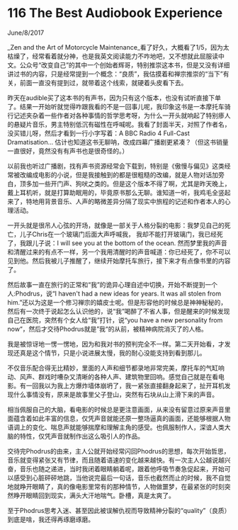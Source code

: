 # 116 The Best Audiobook Experience
June/8/2017

_Zen and the Art of Motorcycle Maintenance_看了好久，大概看了1/5，因为太枯燥了，经常看着就分神，也是我英文阅读能力不咋地吧，又不想就此屈服读中文。公众号“改变自己”的其中一个创始者辉哥，特别推崇这本书，但是又没有详细讲过书的内容，只是经常提到一个概念：“良质”，我估摸着和禅宗推崇的“当下”有关，前面一直没有提到过，就带着这个线索，就硬着头皮看下去。

昨天在audible买了这本书的有声书，因为只有这个版本，也没有试听直接下单了。结果一开始听就觉得咋跟我看的不是一回事儿呢，我印象这书是一本摩托车骑行记述夹杂着一些作者对各种事情的哲学思考呀，为什么一开头就响起了特别瘆人的悬疑片音乐，男主特别低沉有磁性在呼喊呢。我看了封面半天，对照了作者名，没买错儿呀，然后才看到一行小字写着：A BBC Radio 4 Full-Cast Dramatisation… 估计也知道这书无聊呐，改成四幕广播剧更紧凑？（但这书销量一直很好，竟然没有有声书也是很奇怪的。）

以前我也听过广播剧，找有声书资源经常会下载到，特别是《傲慢与偏见》这类经常被改编成电影的小说，但是我接触到的都是很粗糙的改编，就是人物对话加旁白，顶多加一些开门声、狗吠之类的。但是这个版本不得了啊，尤其是昨天晚上，戴上耳机听，就是打算助眠用的，毕竟原书那么无聊。谁知道一听，我鸡毛全竖起来了，特地用背景音乐、人声的略微差异分隔了现实中旅程的记述和作者本人的心理活动。

一开头就是很吊人心弦的开场，就像是一部关于人格分裂的电影：我梦见自己的死亡，儿子Chris在一个玻璃门后面大声呼喊我， 我却不能打开玻璃门，我已经死了，我跟儿子说：I will see you at the bottom of the ocean. 然而梦里我的声音和清醒过来的有点不一样，另一个我用清醒时的声音喊道：你已经死了，你不可以见到他。然后我被儿子推醒了，继续开始摩托车旅行，接下来才有点像书里的内容了。

然后故事一直在旅行的正常和“我”的诡异心理自述中切换，开始不断提到一个人:Phodrus，说“I haven't had a new ideas for years. It was all stolen from him.”还以为这是一个修习禅宗的嬉皮士呢。但是形容他的时候总是神神秘秘的，然后有一次终于说起怎么认识他的，说“我”喝醉了不省人事，但是醒来的时候发现自己在医院，突然有个女人给“我”打针，说“you have a new personality from now“，然后才交待Phodrus就是”我“的从前，被精神病院消灭了的人格。

我是被惊讶地一愣一愣地，因为和我对书的预判完全不一样。第二天开始看，才发现还真是这个情节，只是小说进展太慢，我的耐心没能支持到看到那儿。

不仅音乐配合得无比精妙，里面的人声和细节都录地非常完美，摩托车的气缸响动、风声、群戏时嘈杂又清晰的各种人声、建筑物里回响。感觉自己就是在看电影。有一回我以为我上方爆炸墙体崩坍了，我一紧张直接翻身起来了，扯开耳机发现什么事情没有，原来是故事里父子登山，突然有石块从山上滑下来的声音。

相当佩服自己的大脑，看电影的时候总是更注意画面，从来没有留意过原来声音里面蕴含着如此丰富的信息，仅凭声音就能还原一整场逼真的画面，还能够根据人物语调上的变化、喘息声就能够揣摩和理解主角的感受。也佩服制作人，深谙人类大脑的特性，仅凭声音就制作出这么吸引人的作品。

交待完Phodrus的由来，主人公就开始经常闪回Phodrus的思想，每次开始哲思，音乐就变得紧张又有节律，而且随着语速的变化越来越快。有一次主人公越说越兴奋，音乐也随之递进，当时我闭着眼睛躺着呢，跟着他呼吸节奏急促起来，开始可以感受到心脏砰砰地跳，当他说完最后一句话，音乐也截然而止的时候，我不自觉地就睁开眼睛了，真的像电影里常有的那种情节，人物做噩梦，在最紧张的时刻突然睁开眼睛回到现实，满头大汗地喘气。卧槽，真是太爽了。

至于Phodrus思考入迷、甚至因此被误解仇视而导致精神分裂的“quality”（良质）到底是啥，我还得再琢磨琢磨。